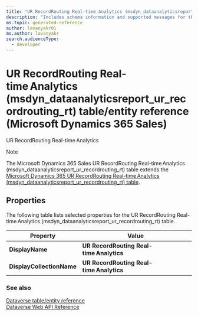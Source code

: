 ```yaml
---
title: "UR RecordRouting Real-time Analytics (msdyn_dataanalyticsreport_ur_recordrouting_rt) table/entity reference (Microsoft Dynamics 365 Sales)"
description: "Includes schema information and supported messages for the UR RecordRouting Real-time Analytics (msdyn_dataanalyticsreport_ur_recordrouting_rt) table/entity with Microsoft Dynamics 365 Sales."
ms.topic: generated-reference
author: lavanyakr01
ms.author: lavanyakr
search.audienceType: 
  - developer
---
```


# UR RecordRouting Real-time Analytics (msdyn_dataanalyticsreport_ur_recordrouting_rt) table/entity reference (Microsoft Dynamics 365 Sales)

UR RecordRouting Real-time Analytics

> [!NOTE]
> The Microsoft Dynamics 365 Sales UR RecordRouting Real-time Analytics (msdyn_dataanalyticsreport_ur_recordrouting_rt) table extends the [Microsoft Dynamics 365 UR RecordRouting Real-time Analytics (msdyn_dataanalyticsreport_ur_recordrouting_rt) table](/dynamics365/developer/reference/entities/msdyn_dataanalyticsreport_ur_recordrouting_rt).


## Properties

The following table lists selected properties for the UR RecordRouting Real-time Analytics (msdyn_dataanalyticsreport_ur_recordrouting_rt) table.

|Property|Value|
| --- | --- |
| **DisplayName** | **UR RecordRouting Real-time Analytics** |
| **DisplayCollectionName** | **UR RecordRouting Real-time Analytics** |




### See also

[Dataverse table/entity reference](/power-apps/developer/data-platform/reference/about-entity-reference)  
[Dataverse Web API Reference](/power-apps/developer/data-platform/webapi/reference/about)   

